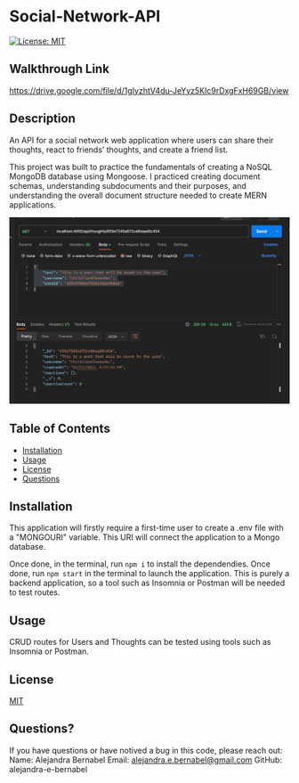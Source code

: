 # Social-Network-API
[![License: MIT](https://img.shields.io/badge/License-MIT-yellow.svg)](https://opensource.org/licenses/MIT)

## Walkthrough Link
https://drive.google.com/file/d/1gIyzhtV4du-JeYyz5KIc9rDxgFxH69GB/view

## Description

An API for a social network web application where users can share their thoughts, react to friends’ thoughts, and create a friend list.

This project was built to practice the fundamentals of creating a NoSQL MongoDB database using Mongoose. I practiced creating document schemas, understanding subdocuments and their purposes, and understanding the overall document structure needed to create MERN applications.

![Postman Example](/assets/images/image.png)

## Table of Contents

- [Installation](#installation)
- [Usage](#usage)
- [License](#license)
- [Questions](#questions?)


## Installation

This application will firstly require a first-time user to create a .env file with a "MONGOURI" variable. This URI will connect the application to a Mongo database. 

Once done, in the terminal, run `npm i` to install the dependendies. Once done, run `npm start` in the terminal to launch the application. This is purely a backend application, so a tool such as Insomnia or Postman will be needed to test routes.

## Usage

CRUD routes for Users and Thoughts can be tested using tools such as Insomnia or Postman.

## License 

[MIT](https://choosealicense.com/licenses/mit/)

## Questions? 

If you have questions or have notived a bug in this code, please reach out:
Name: Alejandra Bernabel
Email: alejandra.e.bernabel@gmail.com
GitHub: alejandra-e-bernabel
